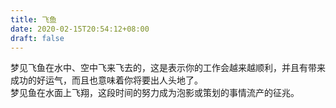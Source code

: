 ```yaml
---
title: 飞鱼
date: 2020-02-15T20:54:12+08:00
draft: false
---
```


梦见飞鱼在水中、空中飞来飞去的，这是表示你的工作会越来越顺利，并且有带来成功的好运气，而且也意味着你将要出人头地了。<br>
梦见鱼在水面上飞翔，这段时间的努力成为泡影或策划的事情流产的征兆。<br>
